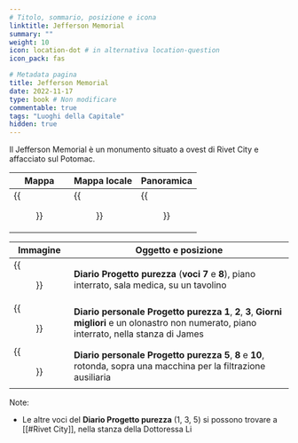 ```yaml
---
# Titolo, sommario, posizione e icona
linktitle: Jefferson Memorial
summary: ""
weight: 10
icon: location-dot # in alternativa location-question
icon_pack: fas

# Metadata pagina
title: Jefferson Memorial
date: 2022-11-17
type: book # Non modificare
commentable: true
tags: "Luoghi della Capitale"
hidden: true
---
```




Il Jefferson Memorial è un monumento situato a ovest di Rivet City e affacciato sul Potomac.

| Mappa                            | Mappa locale                           | Panoramica                   |
| -------------------------------- | -------------------------------------- | ---------------------------- |
| {{<figure src="Jefferson_Memorial_loc.webp">}} | {{<figure src="Jefferson_Memorial_loc_map 1.webp">}} | {{<figure src="Jefferson_Memorial.webp">}} |

| Immagine                                        | Oggetto e posizione                                                                                                                                |
| ----------------------------------------------- | -------------------------------------------------------------------------------------------------------------------------------------------------- |
| {{<figure src="PP_journals_7_and_8.webp">}}                   | **Diario Progetto purezza** (**voci 7** e **8**), piano interrato, sala medica, su un tavolino                                                     |
| {{<figure src="PP_personal_journals_X123_Better_Days.webp">}} | **Diario personale Progetto purezza** **1**, **2**, **3**, **Giorni migliori** e un olonastro non numerato, piano interrato, nella stanza di James |
| {{<figure src="PP_personal_journals_5,_8_and_10.webp">}}      | **Diario personale Progetto purezza 5**, **8** e **10**, rotonda, sopra una macchina per la filtrazione ausiliaria                                 |

Note:
- Le altre voci del **Diario Progetto purezza** (1, 3, 5) si possono trovare a [[#Rivet City]], nella stanza della Dottoressa Li